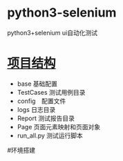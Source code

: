 # python3-selenium
python3+selenium ui自动化测试


# [项目结构]()
* base 基础配置
* TestCases 测试用例目录
* config　配置文件
* logs 日志目录
* Report 测试报告目录
* Page 页面元素映射和页面对象 
* run_all.py 测试运行脚本



#环境搭建
